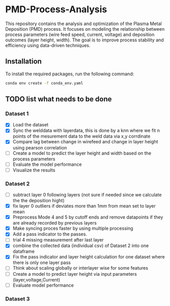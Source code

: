 # PMD-Process-Analysis
This repository contains the analysis and optimization of the Plasma Metal Deposition (PMD) process. It focuses on modeling the relationship between process parameters (wire feed speed, current, voltage) and deposition outcomes (layer height, width). The goal is to improve process stability and efficiency using data-driven techniques.

## Installation
To install the required packages, run the following command:

```bash
conda env create -f conda_env.yaml

```

## TODO list what needs to be done


### Dataset 1
- [x] Load the dataset
- [x] Sync the welddata with layerdata, this is done by a knn where we fit n points of the mesurement data to the weld data via x,y corrdinate
- [x] Compare lag between change in wirefeed and change in layer height using pearson correlation
- [ ] Create a model to predict the layer height and width based on the process parameters
- [ ] Evaluate the model performance
- [ ] Visualize the results

### Dataset 2
- [ ] subtract layer 0 following layers (not sure if needed since we calculate the the deposition hight)
- [x] fix layer 0 outliers if deviates more than 1mm from mean set to layer mean
- [x] Preprocess Mode 4 and 5 by cutoff ends and remove datapoints if they are already recorded by previous layers
- [x] Make syncing proces faster by using multiple processing
- [x] Add a pass indicator to the passes.
- [ ] trial 4 missing measurement after last layer
- [x] combine the collected data (individual csv) of Dataset 2 into one dataframe
- [x] Fix the pass indicator and layer height calculation for one dataset where there is only one layer pass
- [ ] Think about scaling globally or interlayer wise for some features
- [ ] Create a model to predict layer height via input parameters (layer,voltage,Current)
- [ ] Evaluate model performance

### Dataset 3